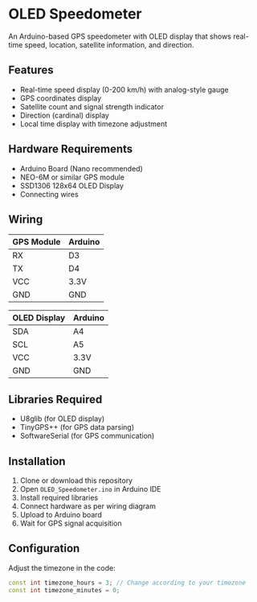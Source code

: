 # OLED Speedometer

An Arduino-based GPS speedometer with OLED display that shows real-time speed, location, satellite information, and direction.

## Features

- Real-time speed display (0-200 km/h) with analog-style gauge
- GPS coordinates display
- Satellite count and signal strength indicator
- Direction (cardinal) display
- Local time display with timezone adjustment

## Hardware Requirements

- Arduino Board (Nano recommended)
- NEO-6M or similar GPS module
- SSD1306 128x64 OLED Display
- Connecting wires

## Wiring

| GPS Module | Arduino |
|------------|---------|
| RX         | D3      |
| TX         | D4      |
| VCC        | 3.3V    |
| GND        | GND     |

| OLED Display | Arduino |
|--------------|---------|
| SDA          | A4      |
| SCL          | A5      |
| VCC          | 3.3V    |
| GND          | GND     |

## Libraries Required

- U8glib (for OLED display)
- TinyGPS++ (for GPS data parsing)
- SoftwareSerial (for GPS communication)

## Installation

1. Clone or download this repository
2. Open `OLED_Speedometer.ino` in Arduino IDE
3. Install required libraries
4. Connect hardware as per wiring diagram
5. Upload to Arduino board
6. Wait for GPS signal acquisition

## Configuration

Adjust the timezone in the code:
```cpp
const int timezone_hours = 3; // Change according to your timezone
const int timezone_minutes = 0;